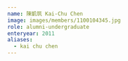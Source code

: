 ```yaml
---
name: 陳凱筑 Kai-Chu Chen 
image: images/members/1100104345.jpg 
role: alumni-undergraduate
enteryear: 2011
aliases:
  - kai chu chen
---
```

